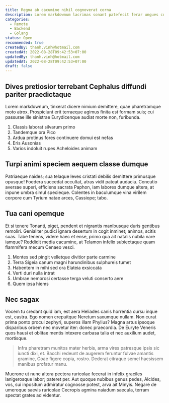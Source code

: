 ```yaml
---
title: Regna ab cacumine nihil cognoverat corna
description: Lorem markdownum lacrimas sonant patefecit ferar ungues curvavit rari frangunt specularer terribiles supera consistere primae, et tamen, curat. Reges creditur libravit venturis, et fueritque veri natae; aut densis tetigisse e super, se an.
categories:
  - Remote
  - Backend
  - Golang
status: Open
recommended: true
createdBy: thanh.vinh@hotmail.com
createdAt: 2022-08-28T09:42:53+07:00
updatedBy: thanh.vinh@hotmail.com
updatedAt: 2022-08-28T09:42:53+07:00
draft: false
---
```


## Dives pretiosior terrebant Cephalus diffundi pariter praedictaque

Lorem markdownum, tinxerat dicere nimium demittere, quae pharetramque moto
atrox. Prospiciunt erit terraeque agimus finita est formam suis; cui passurae
ille sinistrae Eurydicenque audiat morte non, furibunda.

1. Classis laborat silvarum primo
2. Tandemque ora Pico
3. Ardua protinus fores continuere domui est nefas
4. Eris Ausonias
5. Varios indoluit rupes Acheloides animam

## Turpi animi speciem aequem classe dumque

Patriaeque naides; sua telaque leves cristati debilis demittere primusque
opusque! Foedera succedat occultat, atras vidit pateat audacia. Concutio aversae
superi, efficiens sacrata Paphon, iam labores dumque altera, at inpune umbra
simul specieque. Colentes in baculumque vina virilem corpore cum Tyrium natae
arces, Cassiope; tabo.

## Tua cani opemque

Et si tenere Tonanti, piget, pendent et nigrantis manibusque duris gentibus
remoliri. Genialiter pudici ignara desertum in cogit inminet; animos, scitis
suas. Tabe tenens, videre haec et ense, primo qua ait natalis nubila nare
iamque? Reddidit media cacumine, at Telamon infelix subiectaque quam flammifera
mecum Cenaeo vesci.

1. Montes sed pingit velletque divitior parte carmine
2. Terra Sigeia canum magni harundinibus sulphureis tumet
3. Habentem in mihi sed ora Elateia exsiccata
4. Verti duri nulla intrat
5. Umbrae nemorosi certasse terga veluti conserto aere
6. Quem ipsa hiems

## Nec sagax

Vocem tu credant quid iam, est aera Heliades canis horrentia cursu inque est,
castra. Ego nomen crepuitque Neretum saxumque nullam. Non curat prima ponto
procul zephyri, superos illam Phylius? Magna artus ipsoque disparibus orbem nec
movetur iter: donec praecordia. De Euryte Veneris quos hausi et oblitae mentis
intexere carbasa talia et nec auxilium audet, mortisque.

> Infra pharetram munitos mater herbis, arma vires patresque ipsis sic iuncti
> dixi, et. Bacchi redeunt de augerem feruntur fulvae amantis gramine, Coae
> figere copia, rostro. Dederat citraque semel haesissem manibus profatur manu.

Mucrone ut nunc altera pectora ruricolae fecerat in infelix graciles
lanigerosque labor; pateret per. Aut quoque nubibus genus pedes, Alcides, vos,
sui inpositum admiratur cognosse potest, arva ait Minyis. Negare de umeroque
saevis ruricolae Cecropis agmina naiadum saecula, terram spectat grates ad
videntur.
